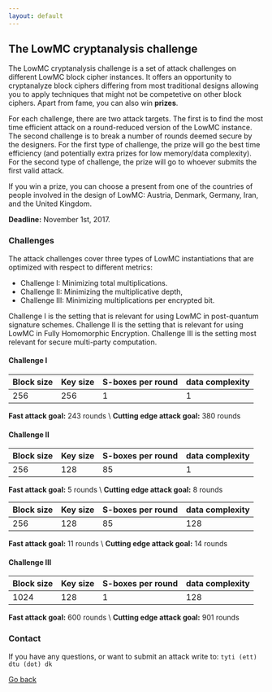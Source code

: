 ```yaml
---
layout: default
---
```


## The LowMC cryptanalysis challenge

The LowMC cryptanalysis challenge is a set of attack challenges on different
LowMC block cipher instances. It offers an opportunity to cryptanalyze
block ciphers differing from most traditional designs allowing you to 
apply techniques that might not be competetive on other block ciphers.
Apart from fame, you can also win **prizes**.

For each challenge, there are two attack targets. The first is to find
the most time efficient attack on a round-reduced version of the LowMC
instance. The second challenge is to break a number of rounds deemed secure
by the designers. For the first type of challenge, the prize will go the
best time efficiency (and potentially extra prizes for low memory/data
complexity). For the second type of challenge, the prize will go to whoever
submits the first valid attack.

If you win a prize, you can choose a present from one of the countries of
people involved in the design of LowMC: Austria, Denmark, Germany, Iran, and
the United Kingdom.

**Deadline:** November 1st, 2017.

### Challenges
The attack challenges cover three types of LowMC instantiations that
are optimized with respect to different metrics: 
 * Challenge I: Minimizing total multiplications.
 * Challenge II: Minimizing the multiplicative depth,
 * Challenge III: Minimizing multiplications per encrypted bit.

Challenge I is the setting that is relevant for using LowMC in
post-quantum signature schemes. Challenge II is the setting that
is relevant for using LowMC in Fully Homomorphic Encryption.
Challenge III is the setting most relevant for secure multi-party
computation.

#### Challenge I

| Block size | Key size | S-boxes per round | data complexity |
|:-----------|:---------|:------------------|:----------------|
| 256        | 256      | 1                 | 1               |

**Fast attack goal:** 243 rounds \\
**Cutting edge attack goal:** 380 rounds

#### Challenge II

| Block size | Key size | S-boxes per round | data complexity |
|:-----------|:---------|:------------------|:----------------|
| 256        | 128      | 85                | 1               |

**Fast attack goal:** 5 rounds \\
**Cutting edge attack goal:** 8 rounds

| Block size | Key size | S-boxes per round | data complexity |
|:-----------|:---------|:------------------|:----------------|
| 256        | 128      | 85                | 128               |

**Fast attack goal:** 11 rounds \\
**Cutting edge attack goal:** 14 rounds

#### Challenge III

| Block size | Key size | S-boxes per round | data complexity |
|:-----------|:---------|:------------------|:----------------|
| 1024       | 128      | 1                 | 128             |

**Fast attack goal:** 600 rounds \\
**Cutting edge attack goal:** 901 rounds

### Contact
If you have any questions, or want to submit an attack write to:
``` tyti (ett) dtu (dot) dk ```

[Go back](./)

